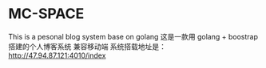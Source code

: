 # MC-SPACE
This is a pesonal blog system base on golang
这是一款用 golang + boostrap 搭建的个人博客系统 兼容移动端
系统搭载地址是：http://47.94.87.121:4010/index
